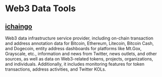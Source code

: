 # Web3 Data Tools

## [ichaingo](https://www.ichaingo.com/?utm_source=media&utm_medium=github)
Web3 data infrastructure service provider, including on-chain transaction and address annotation data for Bitcoin, Ethereum, Litecoin, Bitcoin Cash, and Dogecoin, entity address dashboards for platforms like Mt.Gox, Grayscale, etc., information and news from Twitter, news outlets, and other sources, as well as data on Web3-related tokens, projects, organizations, and individuals. Additionally, it includes monitoring features for token transactions, address activities, and Twitter KOLs.

 

